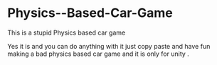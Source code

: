 # Physics--Based-Car-Game
This is a stupid Physics based car game 

Yes it is and you can do anything with it just copy paste and have fun making a bad physics based car game and it is only for unity .
